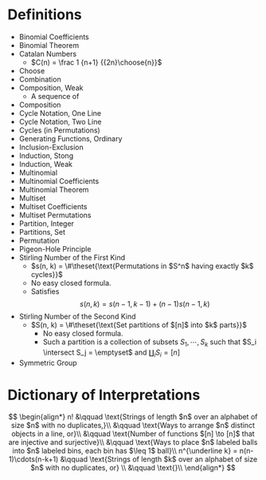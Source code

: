 # Definitions

- Binomial Coefficients
- Binomial Theorem
- Catalan Numbers
  - $C(n) = \frac 1 {n+1} {{2n}\choose{n}}$
- Choose
- Combination
- Composition, Weak
  - A sequence of 
- Composition
- Cycle Notation, One Line
- Cycle Notation, Two Line
- Cycles (in Permutations)
- Generating Functions, Ordinary
- Inclusion-Exclusion
- Induction, Stong
- Induction, Weak
- Multinomial
- Multinomial Coefficients
- Multinomial Theorem
- Multiset
- Multiset Coefficients
- Multiset Permutations
- Partition, Integer
- Partitions, Set
- Permutation
- Pigeon-Hole Principle
- Stirling Number of the First Kind
  - $s(n, k) = \#\theset{\text{Permutations in $S^n$ having exactly $k$ cycles}}$
  - No easy closed formula.
  - Satisfies $$s(n, k) = s(n-1, k-1) + (n-1)s(n-1, k)$$
- Stirling Number of the Second Kind
  - $S(n, k) = \#\theset{\text{Set partitions of $[n]$ into $k$ parts}}$ 
    - No easy closed formula.
    - Such a partition is a collection of subsets $S_1, \cdots , S_k$ such that $S_i \intersect S_j = \emptyset$ and $\coprod_i S_i = [n]$
- Symmetric Group

# Dictionary of Interpretations

$$
\begin{align*}
n! &\qquad \text{Strings of length $n$ over an alphabet of size $n$ with no duplicates,}\\
&\qquad \text{Ways to arrange $n$ distinct objects in a line, or}\\
&\qquad \text{Number of functions $[n] \to [n]$ that are injective and surjective}\\
&\qquad \text{Ways to place $n$ labeled balls into $n$ labeled bins, each bin has $\leq 1$ ball}\\
n^{\underline k} = n(n-1)\cdots(n-k+1) &\qquad \text{Strings of length $k$ over an alphabet of size $n$ with no duplicates, or} \\
&\qquad \text{}\\
\end{align*}
$$